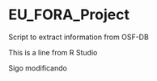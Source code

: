 # EU_FORA_Project
Script to extract information from OSF-DB

This is a line from R Studio

Sigo modificando
